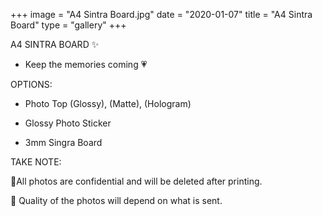 +++
image = "A4 Sintra Board.jpg"
date = "2020-01-07"
title = "A4 Sintra Board"
type = "gallery"
+++


A4 SINTRA BOARD ✨

- Keep the memories coming 💗

OPTIONS:

- Photo Top (Glossy), (Matte), (Hologram)

- Glossy Photo Sticker

- 3mm Singra Board
 
TAKE NOTE:

📌All photos are confidential and will be deleted after printing.

📌 Quality of the photos will depend on what is sent. 
 